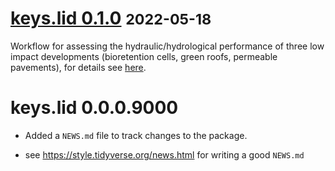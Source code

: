 # [keys.lid 0.1.0](https://github.com/KWB-R/kwb.fakin/releases/tag/v0.3.0) <small>2022-05-18</small>

Workflow for assessing the hydraulic/hydrological performance of three low 
impact developments (bioretention cells, green roofs, permeable pavements), 
for details see [here](../articles/scenarios.html).


# keys.lid 0.0.0.9000

* Added a `NEWS.md` file to track changes to the package.

* see https://style.tidyverse.org/news.html for writing a good `NEWS.md`


